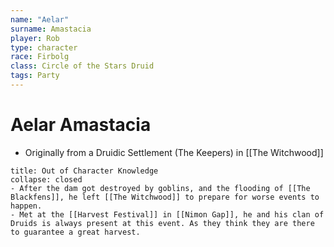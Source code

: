 ```yaml
---
name: "Aelar"
surname: Amastacia
player: Rob
type: character
race: Firbolg
class: Circle of the Stars Druid
tags: Party
---
```


# Aelar Amastacia
- Originally from a Druidic Settlement (The Keepers) in [[The Witchwood]]
```ad-ooc
title: Out of Character Knowledge
collapse: closed
- After the dam got destroyed by goblins, and the flooding of [[The Blackfens]], he left [[The Witchwood]] to prepare for worse events to happen.
- Met at the [[Harvest Festival]] in [[Nimon Gap]], he and his clan of Druids is always present at this event. As they think they are there to guarantee a great harvest.
```
